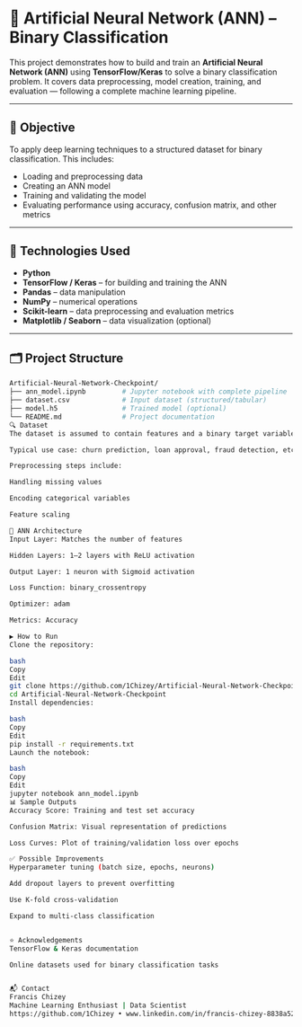# 🧠 Artificial Neural Network (ANN) – Binary Classification

This project demonstrates how to build and train an **Artificial Neural Network (ANN)** using **TensorFlow/Keras** to solve a binary classification problem. It covers data preprocessing, model creation, training, and evaluation — following a complete machine learning pipeline.

---

## 📌 Objective

To apply deep learning techniques to a structured dataset for binary classification. This includes:

- Loading and preprocessing data
- Creating an ANN model
- Training and validating the model
- Evaluating performance using accuracy, confusion matrix, and other metrics

---

## 🧰 Technologies Used

- **Python**
- **TensorFlow / Keras** – for building and training the ANN
- **Pandas** – data manipulation
- **NumPy** – numerical operations
- **Scikit-learn** – data preprocessing and evaluation metrics
- **Matplotlib / Seaborn** – data visualization (optional)

---

## 🗂️ Project Structure

```bash
Artificial-Neural-Network-Checkpoint/
├── ann_model.ipynb         # Jupyter notebook with complete pipeline
├── dataset.csv             # Input dataset (structured/tabular)
├── model.h5                # Trained model (optional)
└── README.md               # Project documentation
🔍 Dataset
The dataset is assumed to contain features and a binary target variable (e.g., 0 = No, 1 = Yes).

Typical use case: churn prediction, loan approval, fraud detection, etc.

Preprocessing steps include:

Handling missing values

Encoding categorical variables

Feature scaling

🧠 ANN Architecture
Input Layer: Matches the number of features

Hidden Layers: 1–2 layers with ReLU activation

Output Layer: 1 neuron with Sigmoid activation

Loss Function: binary_crossentropy

Optimizer: adam

Metrics: Accuracy

▶️ How to Run
Clone the repository:

bash
Copy
Edit
git clone https://github.com/1Chizey/Artificial-Neural-Network-Checkpoint.git
cd Artificial-Neural-Network-Checkpoint
Install dependencies:

bash
Copy
Edit
pip install -r requirements.txt
Launch the notebook:

bash
Copy
Edit
jupyter notebook ann_model.ipynb
📊 Sample Outputs
Accuracy Score: Training and test set accuracy

Confusion Matrix: Visual representation of predictions

Loss Curves: Plot of training/validation loss over epochs

✅ Possible Improvements
Hyperparameter tuning (batch size, epochs, neurons)

Add dropout layers to prevent overfitting

Use K-fold cross-validation

Expand to multi-class classification


⭐ Acknowledgements
TensorFlow & Keras documentation

Online datasets used for binary classification tasks


📬 Contact
Francis Chizey
Machine Learning Enthusiast | Data Scientist
https://github.com/1Chizey • www.linkedin.com/in/francis-chizey-8838a5256 • chizeyfrancis@gmail.com
